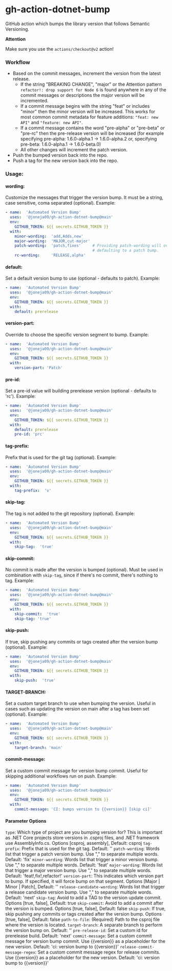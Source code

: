 # gh-action-dotnet-bump
GitHub action which bumps the library version that follows Semantic Versioning.

**Attention**

Make sure you use the `actions/checkout@v2` action!

### Workflow

* Based on the commit messages, increment the version from the latest release.
  * If the string "BREAKING CHANGE", "major" or the Attention pattern `refactor!: drop support for Node 6` is found anywhere in any of the commit messages or descriptions the major
    version will be incremented.
  * If a commit message begins with the string "feat" or includes "minor" then the minor version will be increased. This works
    for most common commit metadata for feature additions: `"feat: new API"` and `"feature: new API"`.
  * If a commit message contains the word "pre-alpha" or "pre-beta" or "pre-rc" then the pre-release version will be increased (for example specifying pre-alpha: 1.6.0-alpha.1 -> 1.6.0-alpha.2 or, specifying pre-beta: 1.6.0-alpha.1 -> 1.6.0-beta.0)
  * All other changes will increment the patch version.
* Push the bumped version back into the repo.
* Push a tag for the new version back into the repo.

### Usage:


#### **wording:** 
Customize the messages that trigger the version bump. It must be a string, case sensitive, coma separated  (optional). Example:
```yaml
- name:  'Automated Version Bump'
  uses:  '@joneja09/gh-action-dotnet-bump@main'
  env:
    GITHUB_TOKEN: ${{ secrets.GITHUB_TOKEN }}
  with:
    minor-wording:  'add,Adds,new'
    major-wording:  'MAJOR,cut-major'
    patch-wording:  'patch,fixes'     # Providing patch-wording will override commits
                                      # defaulting to a patch bump.
    rc-wording:     'RELEASE,alpha'
```
#### **default:**
Set a default version bump to use  (optional - defaults to patch). Example:
```yaml
- name:  'Automated Version Bump'
  uses:  '@joneja09/gh-action-dotnet-bump@main'
  env:
    GITHUB_TOKEN: ${{ secrets.GITHUB_TOKEN }}
  with:
    default: prerelease
```

#### **version-part:**
Override to choose the specific version segment to bump.  Example:
```yaml
- name:  'Automated Version Bump'
  uses:  '@joneja09/gh-action-dotnet-bump@main'
  env:
    GITHUB_TOKEN: ${{ secrets.GITHUB_TOKEN }}
  with:
    version-part: 'Patch'
```

#### **pre-id:**
Set a pre-id value will building prerelease version  (optional - defaults to 'rc'). Example:
```yaml
- name:  'Automated Version Bump'
  uses:  '@joneja09/gh-action-dotnet-bump@main'
  env:
    GITHUB_TOKEN: ${{ secrets.GITHUB_TOKEN }}
  with:
    default: prerelease
    pre-id: 'prc'
```

#### **tag-prefix:**
Prefix that is used for the git tag  (optional). Example:
```yaml
- name:  'Automated Version Bump'
  uses:  '@joneja09/gh-action-dotnet-bump@main'
  env:
    GITHUB_TOKEN: ${{ secrets.GITHUB_TOKEN }}
  with:
    tag-prefix:  'v'
```

#### **skip-tag:**
The tag is not added to the git repository  (optional). Example:
```yaml
- name:  'Automated Version Bump'
  uses:  '@joneja09/gh-action-dotnet-bump@main'
  env:
    GITHUB_TOKEN: ${{ secrets.GITHUB_TOKEN }}
  with:
    skip-tag:  'true'
```

#### **skip-commit:**
No commit is made after the version is bumped (optional). Must be used in combination with `skip-tag`, since if there's no commit, there's nothing to tag. Example:
```yaml
- name:  'Automated Version Bump'
  uses:  '@joneja09/gh-action-dotnet-bump@main'
  env:
    GITHUB_TOKEN: ${{ secrets.GITHUB_TOKEN }}
  with:
    skip-commit:  'true'
    skip-tag: 'true'
```

#### **skip-push:**
If true, skip pushing any commits or tags created after the version bump (optional). Example:
```yaml
- name:  'Automated Version Bump'
  uses:  '@joneja09/gh-action-dotnet-bump@main'
  env:
    GITHUB_TOKEN: ${{ secrets.GITHUB_TOKEN }}
  with:
    skip-push:  'true'
```

#### **TARGET-BRANCH:**
Set a custom target branch to use when bumping the version. Useful in cases such as updating the version on main after a tag has been set (optional). Example:
```yaml
- name:  'Automated Version Bump'
  uses:  '@joneja09/gh-action-dotnet-bump@main'
  env:
    GITHUB_TOKEN: ${{ secrets.GITHUB_TOKEN }}
  with:
    target-branch: 'main'
```

#### **commit-message:**
Set a custom commit message for version bump commit. Useful for skipping additional workflows run on push. Example:
```yaml
- name:  'Automated Version Bump'
  uses:  '@joneja09/gh-action-dotnet-bump@main'
  env:
    GITHUB_TOKEN: ${{ secrets.GITHUB_TOKEN }}
  with:
    commit-message: 'CI: bumps version to {{version}} [skip ci]'
```

#### **Parameter Options**
`type`: Which type of project are you bumping version for? This is important as .NET Core projects store versions in .csproj files, and .NET framework use AssemblyInfo.cs. Options [csproj, assembly], Default: csproj
`tag-prefix`: Prefix that is used for the git tag. Default: ''
`patch-wording`: Words list that trigger a patch version bump.  Use "," to separate multiple words.  Default: 'fix'
`minor-wording`: Words list that trigger a minor version bump.  Use "," to separate multiple words.  Default: 'feat'
`major-wording`: Words list that trigger a major version bump.  Use "," to separate multiple words.  Default: 'feat!,fix!,refactor!'
`version-part`: This indicates which version part to bump.  If specified, it will force bump on that segment. Options [Major | Minor | Patch], Default: ''
`release-candidate-wording`: Words list that trigger a release candidate version bump. Use "," to separate multiple words. Default: 'next'
`skip-tag`: Avoid to add a TAG to the version update commit. Options [true, false], Default: true
`skip-commit`: Avoid to add a commit after the version is bumped. Options [true, false], Default: false
`skip-push`: If true, skip pushing any commits or tags created after the version bump. Options [true, false], Default: false
`path-to-file`: (Required) Path to the csproj file where the version is located.
`target-branch`: A separate branch to perform the version bump on.  Default: ''
`pre-release-id`: Set a custom id for prerelease build.  Default: 'next'
`commit-message`: Set a custom commit message for version bump commit. Use {{version}} as a placeholder for the new version.  Default: 'ci: version bump to {{version}}'
`release-commit-message-regex`: Set a custom commit message regex for release commits. Use {{version}} as a placeholder for the new version.  Default: 'ci: version bump to {{version}}'

